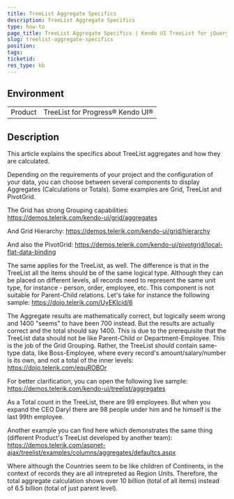 ```yaml
---
title: TreeList Aggregate Specifics
description: TreeList Aggregate Specifics
type: how-to
page_title: TreeList Aggregate Specifics | Kendo UI TreeList for jQuery
slug: treelist-aggregate-specifics
position: 
tags: 
ticketid: 
res_type: kb
---
```


## Environment
<table>
	<tbody>
		<tr>
			<td>Product</td>
			<td>TreeList for Progress® Kendo UI®</td>
		</tr>
	</tbody>
</table>


## Description

This article explains the specifics about TreeList aggregates and how they are calculated.

Depending on the requirements of your project and the configuration of your data, you can choose between several components to display Aggregates (Calculations or Totals). Some examples are Grid, TreeList and PivotGrid.

The Grid has strong Grouping capabilities:
<https://demos.telerik.com/kendo-ui/grid/aggregates>

And Grid Hierarchy:
<https://demos.telerik.com/kendo-ui/grid/hierarchy>

And also the PivotGrid:
<https://demos.telerik.com/kendo-ui/pivotgrid/local-flat-data-binding>

The same applies for the TreeList, as well. The difference is that in the TreeList all the items should be of the same logical type. Although they can be placed on different levels, all records need to represent the same unit type, for instance - person, order, employee, etc. This component is not suitable for Parent-Child relations. Let's take for instance the following sample:
<https://dojo.telerik.com/UyEKIcid/6>

The Aggregate results are mathematically correct, but logically seem wrong and 1400 "seems" to have been 700 instead. But the results are actually correct and the total should say 1400. This is due to the prerequisite that the TreeList data should not be like Parent-Child or Department-Employee. This is the job of the Grid Grouping. Rather, the TreeList should contain same-type data, like Boss-Employee, where every record's amount/salary/number is its own, and not a total of the inner levels:
<https://dojo.telerik.com/equROBOr>

For better clarification, you can open the following live sample:
<https://demos.telerik.com/kendo-ui/treelist/aggregates>

As a Total count in the TreeList, there are 99 employees. But when you expand the CEO Daryl there are 98 people under him and he himself is the last 99th employee.

Another example you can find here which demonstrates the same thing (different Product's TreeList developed by another team):
<https://demos.telerik.com/aspnet-ajax/treelist/examples/columns/aggregates/defaultcs.aspx> 

Where although the Countries seem to be like children of Continents, in the context of records they are all intrepreted as Region Units. Therefore, the total aggregate calculation shows over 10 billion (total of all items) instead of 6.5 billion (total of just parent level).
